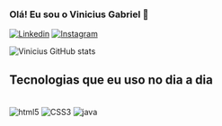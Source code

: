 ### Olá! Eu sou o Vinicius Gabriel 👋

[![Linkedin](https://img.shields.io/badge/LinkedIn-0077B5?style=for-the-badge&logo=linkedin&logoColor=white)](https://www.linkedin.com/in/vinicius-gabriel-da-silva-33627a275/)
[![Instagram](https://img.shields.io/badge/Instagram-E4405F?style=for-the-badge&logo=instagram&logoColor=white)](https://www.instagram.com/viini.gsilva/)

![Vinicius GitHub stats](https://github-readme-stats.vercel.app/api?username=V1n1c1us00&show_icons=true&theme=transparent)

## Tecnologias que eu uso no dia a dia

<div
style="display: inline_block"><br>
<img align ="center" alt="html5" src="https://img.shields.io/badge/HTML5-E34F26?style=for-the-badge&logo=html5&logoColor=white">
<img align ="center" alt="CSS3" src="https://img.shields.io/badge/CSS3-1572B6?style=for-the-badge&logo=css3&logoColor=white">
<img align ="center" alt="java" src="https://img.shields.io/badge/JavaScript-F7DF1E?style=for-the-badge&logo=javascript&logoColor=black">
</div>
